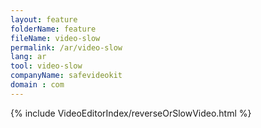 ```yaml
---
layout: feature
folderName: feature
fileName: video-slow
permalink: /ar/video-slow
lang: ar
tool: video-slow
companyName: safevideokit
domain : com
---
```


{% include VideoEditorIndex/reverseOrSlowVideo.html %}

   